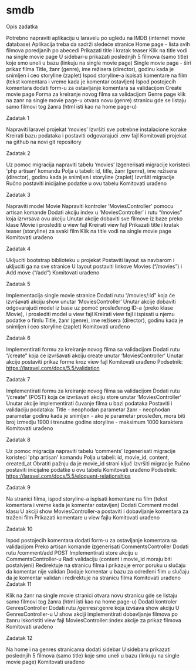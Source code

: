 # smdb

Opis zadatka	

Potrebno napraviti aplikaciju u laravelu po ugledu na IMDB (internet movie database)
Aplikacija treba da sadrži sledeće stranice
Home page - lista svih filmova poredjanih po abecedi
Prikazati title i kratak teaser
Klik na title vodi na single movie page
U sidebar-u prikazati poslednjih 5 filmova (samo title) koje smo uneli u bazu (linkuju na single movie page)
Single movie page - širi prikaz filma
Title, žanr (genre), ime režisera (director), godinu kada je snimljen i ceo storyline (zaplet)
Ispod storyline-a ispisati komentare na film (tekst komentara i vreme kada je komentar ostavljen)
Ispod postojecih komentara dodati form-u za ostavljanje komentara sa validacijom
Create movie page
Forma za kreiranje novog filma sa validacijom
Genre page
klik na zanr na single movie page-u otvara novu (genre) stranicu gde se listaju samo filmovi tog žanra (html isti kao na home page-u)

Zadatak 1

Napraviti laravel projekat ‘movies’
Izvršiti sve potrebne instalacione korake
Kreirati bazu podataka i postaviti odgovarajući .env fajl
Komitovati projekat na github na novi git repository

Zadatak 2

Uz pomoc migracija napraviti tabelu ‘movies’
Izgenerisati migracije koristeci 'php artisan' komandu
Polja u tabeli: id, title, žanr (genre), ime režisera (director), godinu kada je snimljen i storyline (zaplet)
Izvršiti migracije
Ručno postaviti inicijalne podatke u ovu tabelu
Komitovati urađeno

Zadatak 3

Napraviti model Movie
Napraviti kontroler ‘MoviesController’ pomocu artisan komande
Dodati akciju index u ‘MoviesController’ i rutu “/movies” koja izrvrsava ovu akciju
Unutar akcije dobaviti sve filmove iz baze preko klase Movie i proslediti u view fajl
Kreirati view fajl
Prikazati title i kratak teaser (storyline) za svaki film
Klik na title vodi na single movie page
Komitovati urađeno

Zadatak 4

Ukljuciti bootstrap biblioteku u projekat
Postaviti layout sa navbarom i ukljuciti ga na sve stranice
U layout postaviti linkove Movies (“/movies”) i Add move (“/add”)
Komitovati urađeno


Zadatak 5

Implementacija single movie stranice
Dodati rutu “/movies/:id” koja će izvršavati akciju show unutar ‘MoviesController’
Unutar akcije dobaviti odgovarajući model iz base uz pomoć prosleđenog ID-a (preko klase Movie), i proslediti model u view fajl
Kreirati view fajl i ispisati u njemu podatke o fimlu
Title, žanr (genre), ime režisera (director), godinu kada je snimljen i ceo storyline (zaplet)
Komitovati urađeno

Zadatak 6

Implementirati formu za kreiranje novog filma sa validacijom
Dodati rutu “/create” koja će izvršavati akciju create unutar ‘MoviesController’
Unutar akcije postaviti prikaz forme kroz view fajl
Komitovati urađeno
Podsetnik: https://laravel.com/docs/5.5/validation

Zadatak 7

Implementirati formu za kreiranje novog filma sa validacijom
Dodati rutu “/create” (POST) koja će izvršavati akciju store unutar ‘MoviesController’
Unutar akcije implementirati čuvanje filma u bazi podataka
Postaviti i validaciju podataka:
Title - neophodan parametar
žanr - neophodan parametar
godinu kada je snimljen - ako je parametar prosleđen, mora biti broj izmedju 1900 i trenutne godine
storyline - maksimum 1000 karaktera
Komitovati urađeno

Zadatak 8

Uz pomoc migracija napraviti tabelu ‘comments’
Izgenerisati migracije koristeci 'php artisan' komandu
Polja u tabeli: id, movie_id, content, created_at
Obratiti pažnju da je movie_id strani ključ
Izvršiti migracije
Ručno postaviti inicijalne podatke u ovu tabelu
Komitovati urađeno
Podsetnik: https://laravel.com/docs/5.5/eloquent-relationships

Zadatak 9

Na stranici filma, ispod storyline-a ispisati komentare na film (tekst komentara i vreme kada je komentar ostavljen)
Dodati Comment model klasu
U akciji show MoviesController-a postaviti i dobavljanje komentara za traženi film
Prikazati komentare u view fajlu
Komitovati urađeno


Zadatak 10

Ispod postojecih komentara dodati form-u za ostavljanje komentara sa validacijom
Preko artisan komande izgenerisati CommentsController
Dodati rutu /comment/add POST
Implementirati store akciju u CommentsController-u
Radi validaciju (content i movie_id moraju biti postalvjeni)
Redirektuje na stranicu filma i prikazuje error poruku u slučaju da komentar nije validan
Dodaje komentar u bazu za određeni film u slučaju da je komentar validan i redirektuje na stranicu filma
Komitovati urađeno
Zadatak 11

Klik na žanr na single movie stranici otvara novu stranicu gde se listaju samo filmovi tog žanra (html isti kao na home page-u)
Dodati kontroler GenresController
Dodati rutu /genres/:genre koja izvšava show akciju U GenresController-u
U show akciji implementirati dobavljanje filmova po žanru
Iskoristiti view fajl MoviesController::index akcije za prikaz filmova
Komitovati urađeno


Zadatak 12

Na home i na genres stranicama dodati sidebar
U sidebaru prikazati poslednjih 5 filmova (samo title) koje smo uneli u bazu (linkuju na single movie page)
Komitovati urađeno
